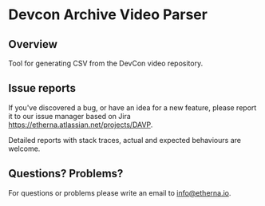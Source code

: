 Devcon Archive Video Parser
=============

Overview
--------

Tool for generating CSV from the DevCon video repository.

Issue reports
-------------

If you've discovered a bug, or have an idea for a new feature, please report it to our issue manager based on Jira https://etherna.atlassian.net/projects/DAVP.

Detailed reports with stack traces, actual and expected behaviours are welcome.

Questions? Problems?
---------------------

For questions or problems please write an email to [info@etherna.io](mailto:info@etherna.io).
